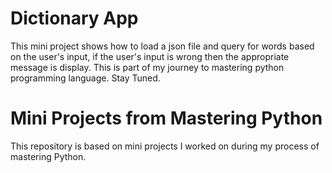 # Dictionary App
This mini project shows how to load a json file and query for words based on the user's input, if the user's input is wrong then the appropriate
message is display. This is part of my journey to mastering python programming language.
Stay Tuned.
# Mini Projects from Mastering Python
This repository is based on mini projects I worked on during my process of mastering Python.
